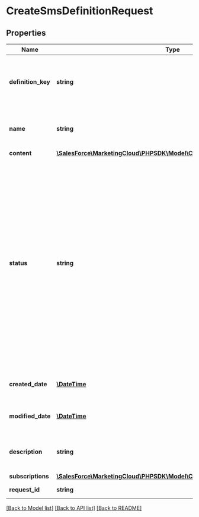 # CreateSmsDefinitionRequest

## Properties
Name | Type | Description | Notes
------------ | ------------- | ------------- | -------------
**definition_key** | **string** | Unique, user-generated key to access the definition object. | 
**name** | **string** | Name of the definition. Must be unique. | 
**content** | [**\SalesForce\MarketingCloud\PHPSDK\Model\CreateSmsDefinitionContent**](CreateSmsDefinitionContent.md) |  | 
**status** | **string** | Operational state of the definition: active, inactive, or deleted. A message sent to an active definition is processed and delivered. A message sent to an inactive definition isn’t processed or delivered. Instead, the message is queued for later processing for up to three days. | [optional] 
**created_date** | [**\DateTime**](\DateTime.md) | The date the object was created. | [optional] 
**modified_date** | [**\DateTime**](\DateTime.md) | The date the object was modified. | [optional] 
**description** | **string** | User-provided description of the SMS definition. | [optional] 
**subscriptions** | [**\SalesForce\MarketingCloud\PHPSDK\Model\CreateSmsDefinitionSubscriptions**](CreateSmsDefinitionSubscriptions.md) |  | 
**request_id** | **string** | The ID of the request | [optional] 

[[Back to Model list]](../README.md#documentation-for-models) [[Back to API list]](../README.md#documentation-for-api-endpoints) [[Back to README]](../README.md)


